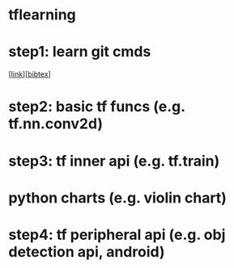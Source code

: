 # tflearning

# step1: learn git cmds
\[[link](https://arxiv.org/abs/1611.10012)\]\[[bibtex](
https://scholar.googleusercontent.com/scholar.bib?q=info:l291WsrB-hQJ:scholar.google.com/&output=citation&scisig=AAGBfm0AAAAAWUIIlnPZ_L9jxvPwcC49kDlELtaeIyU-&scisf=4&ct=citation&cd=-1&hl=en&scfhb=1)\]
# step2: basic tf funcs (e.g. tf.nn.conv2d)
# step3: tf inner api (e.g. tf.train)
# python charts (e.g. violin chart)
# step4: tf peripheral api (e.g. obj detection api, android)

